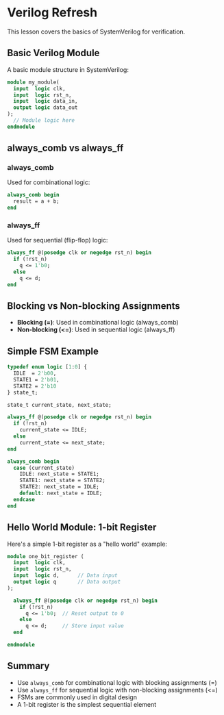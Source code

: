 # Verilog Refresh

This lesson covers the basics of SystemVerilog for verification.

## Basic Verilog Module

A basic module structure in SystemVerilog:

```systemverilog
module my_module(
  input  logic clk,
  input  logic rst_n,
  input  logic data_in,
  output logic data_out
);
  // Module logic here
endmodule
```

## always_comb vs always_ff

### always_comb
Used for combinational logic:

```systemverilog
always_comb begin
  result = a + b;
end
```

### always_ff
Used for sequential (flip-flop) logic:

```systemverilog
always_ff @(posedge clk or negedge rst_n) begin
  if (!rst_n)
    q <= 1'b0;
  else
    q <= d;
end
```

## Blocking vs Non-blocking Assignments

- **Blocking (=)**: Used in combinational logic (always_comb)
- **Non-blocking (<=)**: Used in sequential logic (always_ff)

## Simple FSM Example

```systemverilog
typedef enum logic [1:0] {
  IDLE  = 2'b00,
  STATE1 = 2'b01,
  STATE2 = 2'b10
} state_t;

state_t current_state, next_state;

always_ff @(posedge clk or negedge rst_n) begin
  if (!rst_n)
    current_state <= IDLE;
  else
    current_state <= next_state;
end

always_comb begin
  case (current_state)
    IDLE: next_state = STATE1;
    STATE1: next_state = STATE2;
    STATE2: next_state = IDLE;
    default: next_state = IDLE;
  endcase
end
```

## Hello World Module: 1-bit Register

Here's a simple 1-bit register as a "hello world" example:

```systemverilog
module one_bit_register (
  input  logic clk,
  input  logic rst_n,
  input  logic d,      // Data input
  output logic q       // Data output
);

  always_ff @(posedge clk or negedge rst_n) begin
    if (!rst_n)
      q <= 1'b0;  // Reset output to 0
    else
      q <= d;     // Store input value
  end

endmodule
```

## Summary

- Use `always_comb` for combinational logic with blocking assignments (=)
- Use `always_ff` for sequential logic with non-blocking assignments (<=)
- FSMs are commonly used in digital design
- A 1-bit register is the simplest sequential element
